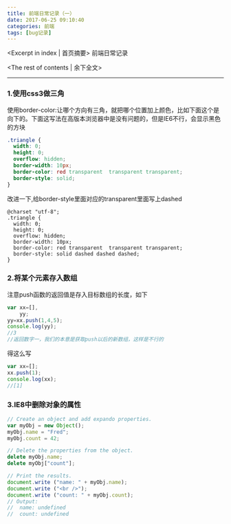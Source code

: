```yaml
---
title: 前端日常记录（一）
date: 2017-06-25 09:10:40
categories: 前端
tags: [bug记录]
---
```

<Excerpt in index | 首页摘要> 
前端日常记录
<!-- more -->
<The rest of contents | 余下全文>

-----

### 1.使用css3做三角
使用border-color:让哪个方向有三角，就把哪个位置加上颜色，比如下面这个是向下的。下面这写法在高版本浏览器中是没有问题的，但是IE6不行，会显示黑色的方块

```css
.triangle {
  width: 0;
  height: 0;
  overflow: hidden;
  border-width: 10px;
  border-color: red transparent  transparent transparent;
  border-style: solid;
}
```

改进一下,给border-style里面对应的transparent里面写上dashed
```csss
@charset "utf-8";
.triangle {
  width: 0;
  height: 0;
  overflow: hidden;
  border-width: 10px;
  border-color: red transparent  transparent transparent;
  border-style: solid dashed dashed dashed;
}

```

### 2.将某个元素存入数组
注意push函数的返回值是存入目标数组的长度，如下
```javascript
var xx=[],
	yy;
yy=xx.push(1,4,5);
console.log(yy);
//3
//返回数字一，我们的本意是获取push以后的新数组，这样是不行的
```
得这么写
```javascript
var xx=[];
xx.push(1);
console.log(xx);
//[1]
```

### 3.IE8中删除对象的属性

```javascript
// Create an object and add expando properties.  
var myObj = new Object();  
myObj.name = "Fred";  
myObj.count = 42;  

// Delete the properties from the object.  
delete myObj.name;  
delete myObj["count"];  

// Print the results.  
document.write ("name: " + myObj.name);  
document.write ("<br />");  
document.write ("count: " + myObj.count);  
// Output:  
//  name: undefined  
//  count: undefined  
```

